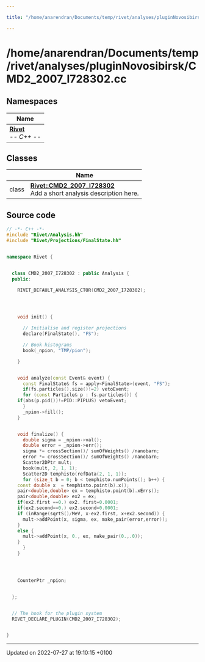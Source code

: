 ```yaml
---

title: "/home/anarendran/Documents/temp/rivet/analyses/pluginNovosibirsk/CMD2_2007_I728302.cc"

---
```


# /home/anarendran/Documents/temp/rivet/analyses/pluginNovosibirsk/CMD2_2007_I728302.cc



## Namespaces

| Name           |
| -------------- |
| **[Rivet](http://example.org/namespaces/namespacerivet/)** <br>-*- C++ -*-  |

## Classes

|                | Name           |
| -------------- | -------------- |
| class | **[Rivet::CMD2_2007_I728302](http://example.org/classes/classrivet_1_1cmd2__2007__i728302/)** <br>Add a short analysis description here.  |




## Source code

```cpp
// -*- C++ -*-
#include "Rivet/Analysis.hh"
#include "Rivet/Projections/FinalState.hh"


namespace Rivet {


  class CMD2_2007_I728302 : public Analysis {
  public:

    RIVET_DEFAULT_ANALYSIS_CTOR(CMD2_2007_I728302);




    void init() {

      // Initialise and register projections
      declare(FinalState(), "FS");

      // Book histograms
      book(_npion, "TMP/pion");

    }


    void analyze(const Event& event) {
      const FinalState& fs = apply<FinalState>(event, "FS");
      if(fs.particles().size()!=2) vetoEvent;
      for (const Particle& p : fs.particles()) {
    if(abs(p.pid())!=PID::PIPLUS) vetoEvent;
      }
      _npion->fill();
    }


    void finalize() {
      double sigma = _npion->val();
      double error = _npion->err();
      sigma *= crossSection()/ sumOfWeights() /nanobarn;
      error *= crossSection()/ sumOfWeights() /nanobarn; 
      Scatter2DPtr mult;
      book(mult, 2, 1, 1);
      Scatter2D temphisto(refData(2, 1, 1));
      for (size_t b = 0; b < temphisto.numPoints(); b++) {
    const double x  = temphisto.point(b).x();
    pair<double,double> ex = temphisto.point(b).xErrs();
    pair<double,double> ex2 = ex;
    if(ex2.first ==0.) ex2. first=0.0001;
    if(ex2.second==0.) ex2.second=0.0001;
    if (inRange(sqrtS()/MeV, x-ex2.first, x+ex2.second)) {
      mult->addPoint(x, sigma, ex, make_pair(error,error));
    }
    else {
      mult->addPoint(x, 0., ex, make_pair(0.,.0));
    }
      }
    }




    CounterPtr _npion;


  };


  // The hook for the plugin system
  RIVET_DECLARE_PLUGIN(CMD2_2007_I728302);


}
```


-------------------------------

Updated on 2022-07-27 at 19:10:15 +0100
